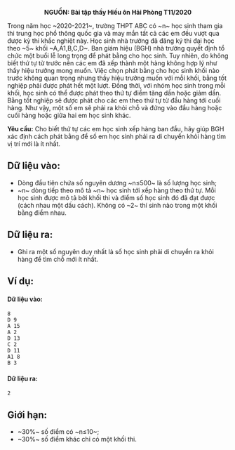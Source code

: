 **<center>NGUỒN: Bài tập thầy Hiếu ôn Hải Phòng T11/2020</center>**

Trong năm học ~2020-2021~, trường THPT ABC có ~n~ học sinh tham gia thi trung học phổ thông quốc gia và may mắn tất cả các em đều vượt qua được kỳ thi khắc nghiệt này. Học sinh nhà trường đã đăng ký thi đại học theo ~5~ khối ~A,A1,B,C,D~. Ban giám hiệu (BGH) nhà trường quyết định tổ chức một buổi lễ long trọng để phát bằng cho học sinh. Tuy nhiên, do không biết thứ tự từ trước nên các em đã xếp thành một hàng không hợp lý như thầy hiệu trưởng mong muốn. Việc chọn phát bằng cho học sinh khối nào trước không quan trọng nhưng thầy hiệu trưởng muốn với mỗi khối, bằng tốt nghiệp phải được phát hết một lượt. Đồng thời, với nhóm học sinh trong mỗi khối, học sinh có thể được phát theo thứ tự điểm tăng dần hoặc giảm dần. Bằng tốt nghiệp sẽ được phát cho các em theo thứ tự từ đầu hàng tới cuối hàng. Như vậy, một số em sẽ phải ra khỏi chỗ và đứng vào đầu hàng hoặc cuối hàng hoặc giữa hai em học sinh khác.

**Yêu cầu:** Cho biết thứ tự các em học sinh xếp hàng ban đầu, hãy giúp BGH xác định cách phát bằng để số em học sinh phải ra di chuyển khỏi hàng tìm vị trí mới là ít nhất.

## Dữ liệu vào:
- Dòng đầu tiên chứa số nguyên dương ~n≤500~ là số lượng học sinh;
- ~n~ dòng tiếp theo mô tả ~n~ học sinh tới xếp hàng theo thứ tự. Mỗi học sinh được mô tả bởi khối thi và điểm số học sinh đó đã đạt được (cách nhau một dấu cách). Không có ~2~ thí sinh nào trong một khối bằng điểm nhau.

## Dữ liệu ra:
- Ghi ra một số nguyên duy nhất là số học sinh phải di chuyển ra khỏi hàng để tìm chỗ mới ít nhất.

## Ví dụ:
#### Dữ liệu vào:
```
8
D 9
A 15
A 2
D 13
C 2
D 11
A1 8
B 3
```

#### Dữ liệu ra:
```
2
```

## Giới hạn:
- ~30\%~ số điểm có ~n≤10~;
- ~30\%~ số điểm khác chỉ có một khối thi.
